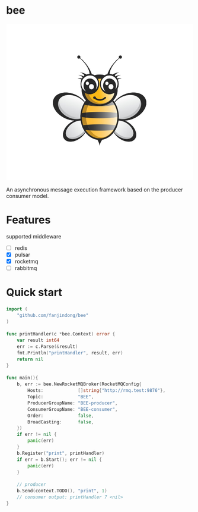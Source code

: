 # bee

![image](./images/bee_PNG74650.png)

An asynchronous message execution framework based on the producer consumer model.

# Features

supported middleware

-[ ] redis
-[x] pulsar
-[x] rocketmq
-[ ] rabbitmq

# Quick start

```go
import (
    "github.com/fanjindong/bee"
)

func printHandler(c *bee.Context) error {
    var result int64
    err := c.Parse(&result)
    fmt.Println("printHandler", result, err)
    return nil
}

func main(){
    b, err := bee.NewRocketMQBroker(RocketMQConfig{
        Hosts:             []string{"http://rmq.test:9876"},
        Topic:             "BEE",
        ProducerGroupName: "BEE-producer",
        ConsumerGroupName: "BEE-consumer",
        Order:             false,
        BroadCasting:      false,
    })
    if err != nil {
        panic(err)
    }
    b.Register("print", printHandler)
    if err = b.Start(); err != nil {
        panic(err)
    }
    
	// producer
    b.Send(context.TODO(), "print", 1)
	// consumer output: printHandler 7 <nil>
}

```